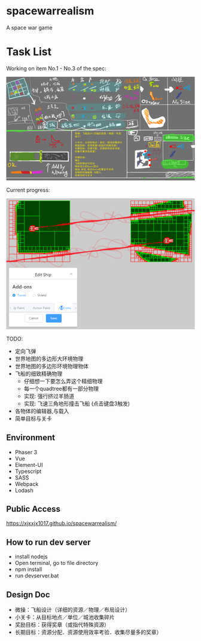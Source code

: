 # spacewarrealism
A space war game

# Task List

Working on item No.1 - No.3 of the spec:

![Specification](/assets/spec/实派宇宙V.png "Specification")

Current progress:

![Progress](/assets/spec/2019-04-13.16-12-52.png "Progress")

TODO:
* 定向飞弹
* 世界地图的多边形大环境物理
* 世界地图的多边形环境物理物体
* 飞船的细致精确物理
	* 仔细想一下要怎么弄这个精细物理
	* 每一个quadtree都有一部分物理
	* 实现: 强行挤过羊肠道
	* 实现: 飞速三角地形撞击飞船 (点击键盘3触发)
* 各物体的编辑器,与载入
* 简单目标与关卡

## Environment

* Phaser 3 		
* Vue
* Element-UI
* Typescript 	
* SASS	
* Webpack 			
* Lodash

## Public Access
https://xjxxjx1017.github.io/spacewarrealism/

## How to run dev server

* install nodejs
* Open terminal, go to file directory
* npm install
* run devserver.bat

## Design Doc
* 微操：飞船设计（详细的资源／物理／布局设计）
* 小关卡：从目标地点／单位／城池收集碎片
* 奖励目标：获得奖章（或指代特殊资源）
* 长期目标：资源分配．资源使用效率考验．收集尽量多的奖章）